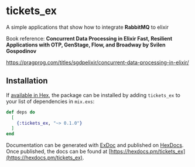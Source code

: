 # tickets_ex
A simple applications that show how to integrate **RabbitMQ** to elixir

Book reference:
**Concurrent Data Processing in Elixir Fast, Resilient Applications with OTP, GenStage, Flow, and Broadway by Svilen Gospodinov**

https://pragprog.com/titles/sgdpelixir/concurrent-data-processing-in-elixir/


## Installation

If [available in Hex](https://hex.pm/docs/publish), the package can be installed
by adding `tickets_ex` to your list of dependencies in `mix.exs`:

```elixir
def deps do
  [
    {:tickets_ex, "~> 0.1.0"}
  ]
end
```

Documentation can be generated with [ExDoc](https://github.com/elixir-lang/ex_doc)
and published on [HexDocs](https://hexdocs.pm). Once published, the docs can
be found at [https://hexdocs.pm/tickets_ex](https://hexdocs.pm/tickets_ex).
